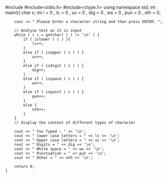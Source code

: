 #include<iostream>
#include<stdio.h>
#include<ctype.h>
using namespace std;
	int main(){
		char c;
		int i = 0 , lc = 0 , uc = 0 , dig = 0 , ws = 0 , pun = 0 , oth = 0;
		
		cout << " Please Enter a character string and then press ENTER: ";
		
		// Analyse text as it is input 
		while ( ( c = getchar( ) ) != '\n' ) {
			if ( islower ( c ) ){
				lc++;
			}
			else if ( isupper ( c ) ) {
				uc++;
			}
			else if ( isdigit ( c ) ) {
				dig++;
			}
			else if ( isspace ( c ) ) {
				ws++;
			}
			else if ( ispunct ( c ) ) {
				pun++;
			}
			else {
				oth++;
			}
		}
		// display the content of different types of character 
		
		cout << " You Typed : " << '\n';
		cout << " lower case letters = " << lc << '\n';
		cout << " Upper case letters = " << uc << '\n';
		cout << " Digits = " << dig << '\n';
		cout << " White space = " << ws << '\n';
		cout << " Punctuation = " << pun << '\n';
		cout << " Other = " << oth << '\n';
		
		return 0;
	}
